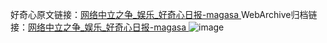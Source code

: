 好奇心原文链接：[网络中立之争_娱乐_好奇心日报-magasa ](https://www.qdaily.com/articles/7826.html)
WebArchive归档链接：[网络中立之争_娱乐_好奇心日报-magasa ](http://web.archive.org/web/20190623172953/https://www.qdaily.com/articles/7826.html)
![image](http://ww3.sinaimg.cn/large/007d5XDply1g3wjyekyoyj30u02x04qp)